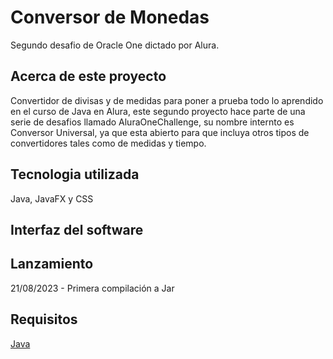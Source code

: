 # Conversor de Monedas
Segundo desafio de Oracle One dictado por Alura.

## Acerca de este proyecto
Convertidor de divisas y de medidas para poner a prueba todo lo aprendido en el curso de Java en Alura, este segundo proyecto hace parte de una serie de desafios llamado AluraOneChallenge, su nombre internto es Conversor Universal, ya que esta abierto para que incluya otros tipos de convertidores tales como de medidas y tiempo.

## Tecnologia utilizada
Java, JavaFX y CSS

## Interfaz del software

## Lanzamiento
21/08/2023 - Primera compilación a Jar

## Requisitos
[Java](https://www.java.com/en/download/)
